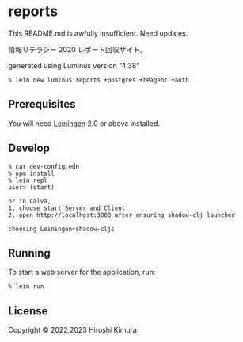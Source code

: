 # reports

This README.md is awfully insufficient.
Need updates.

情報リテラシー 2020 レポート回収サイト。

generated using Luminus version "4.38"

    % lein new luminus reports +postgres +reagent +auth

## Prerequisites

You will need [Leiningen][1] 2.0 or above installed.

[1]: https://github.com/technomancy/leiningen

## Develop

    % cat dev-config.edn
    % npm install
    % lein repl
    user> (start)

    or in Calva,
    1, choose start Server and Client
    2, open http://localhost:3000 after ensuring shadow-clj launched

    choosing Leiningen+shadow-cljs





## Running

To start a web server for the application, run:

    % lein run

## License

Copyright © 2022,2023 Hiroshi Kimura
